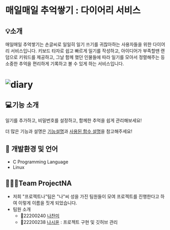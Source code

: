 # 매일매일 추억쌓기 : 다이어리 서비스

## 💡소개
매일매일 추억쌓기는 손글씨로 일일히 일기 쓰기를 귀찮아하는 사용자들을 위한 다이어리 서비스입니다.
키보드 타자로 쉽고 빠르게 일기를 작성하고, 아이디어가 부족할땐 랜덤으로 키워드를 제공하고, 그날 함께 했던 인물들에 따라 일기를 모아서 정렬해주는 등 
소중한 추억을 편리하게 기록하고 볼 수 있게 하는 서비스입니다.


![diary](https://user-images.githubusercontent.com/102154392/236811565-b0864d44-8b0e-4685-b0d8-8d4971df6d5a.jpg)
=======


## 💻기능 소개

일기를 추가하고, 비밀번호를 설정하고, 함께한 추억을 쉽게 관리해보세요! 

더 많은 기능과 설명은 [기능설명](https://github.com/OSSLTeamProjectNa/TeamProject/wiki/%EA%B8%B0%EB%8A%A5-%EC%84%A4%EB%AA%85)과 [사용된 함수 설명](https://github.com/OSSLTeamProjectNa/TeamProject/wiki/%EC%82%AC%EC%9A%A9%EB%90%9C-%ED%95%A8%EC%88%98-%EC%84%A4%EB%AA%85)을 참고해주세요!

## 🔧 개발환경 및 언어
- C Programming Language
- Linux

## 🧑‍🤝‍🧑Team ProjectNA 
- 저희 "프로젝트나"팀은 "나"씨 성을 가진 팀원들이 모여 프로젝트를 진행한다고 하여 이렇게 이름을 짓게 되었습니다. 
- 팀원 소개
  - 🧑‍22200240 [나찬미](https://github.com/chanmi4983) 
  - 🧑‍22200238 [나시윤](https://github.com/SiyunNa) : 프로젝트 구현 및 깃허브 관리
